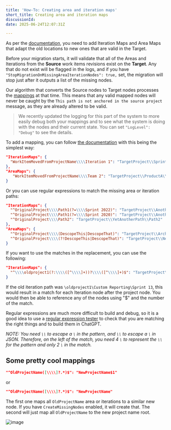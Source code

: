 ```yaml
---
title: 'How-To: Creating area and iteration maps'
short_title: Creating area and iteration maps
discussionId: 
date: 2025-06-24T12:07:31Z

---
```

As per the [documentation](/Reference/Tools/TfsNodeStructureTool/), you need to add Iteration Maps and Area Maps that adapt the old locations to new ones that are valid in the Target.

Before your migration starts, it will validate that all of the Areas and Iterations from the **Source** work items revisions exist on the **Target**. Any that do not exist will be flagged in the logs, and if you have `"StopMigrationOnMissingAreaIterationNodes": true,` set, the migration will stop just after it outputs a list of the missing nodes.

Our algorithm that converts the Source nodes to Target nodes processes the [mappings](/Reference/Tools/TfsNodeStructureTool/) at that time. This means that any valid mapped nodes will never be caught by the `This path is not anchored in the source project` message, as they are already altered to be valid.

> We recently updated the logging for this part of the system to more easily debug both your mappings and to see what the system is doing with the nodes and their current state. You can set `"LogLevel": "Debug"` to see the details.

To add a mapping, you can follow [the documentation](/Reference/Tools/TfsNodeStructureTool/) with this being the simplest way:

```json
"IterationMaps": {
  "WorkItemMovedFromProjectName\\\\Iteration 1": "TargetProject\\Sprint 1"
},
"AreaMaps": {
   "WorkItemMovedFromProjectName\\\\Team 2": "TargetProject\\ProductA\\Team 2"
}
```

Or you can use regular expressions to match the missing area or iteration paths:

```json
"IterationMaps": {
  "^OriginalProject\\\\Path1(?=\\\\Sprint 2022)": "TargetProject\\AnotherPath\\NewTeam",
  "^OriginalProject\\\\Path1(?=\\\\Sprint 2020)": "TargetProject\\AnotherPath\\Archives\\Sprints 2020",
  "^OriginalProject\\\\Path2": "TargetProject\\YetAnotherPath\\Path2"
},
"AreaMaps": {
  "^OriginalProject\\\\(DescopeThis|DescopeThat)": "TargetProject\\Archive\\Descoped\\",
  "^OriginalProject\\\\(?!DescopeThis|DescopeThat)": "TargetProject\\NewArea\\"
}
```

If you want to use the matches in the replacement, you can use the following:

```json
"IterationMaps": {
  "^\\\\oldproject1(?:\\\\([^\\\\]+))?\\\\([^\\\\]+)$": "TargetProject\\Q1$2"
}
```

If the old iteration path was `\oldproject1\Custom Reporting\Sprint 13`, this would result in a match for each Iteration node after the project node. You would then be able to reference any of the nodes using "$" and the number of the match.

Regular expressions are much more difficult to build and debug, so it is a good idea to use a [regular expression tester](https://regex101.com/) to check that you are matching the right things and to build them in ChatGPT.

_NOTE: You need `\\` to escape a `\` in the pattern, and `\\` to escape a `\` in JSON. Therefore, on the left of the match, you need 4 `\` to represent the `\\` for the pattern and only 2 `\` in the match._

## Some pretty cool mappings

```json
"^OldProjectName([\\\\]?.*)$": "NewProjectName$1"
```

or

```json
"^OldProjectName([\\\\]?.*)$": "NewProjectName"
```

The first one maps all `OldProjectName` area or iterations to a similar new node. If you have `CreateMissingNodes` enabled, it will create that. The second will just map all `OldProjectName` to the new project name root.

![image](https://github.com/nkdAgility/azure-devops-migration-tools/assets/5205575/2cf50929-7ea9-4a71-beab-dd8ff3b5b2a8)

```

```
